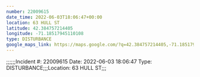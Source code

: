 ```yaml
---
number: 22009615
date_time: 2022-06-03T18:06:47+00:00
location: 63 HULL ST
latitude: 42.384757214405
longitude: -71.18517945110108
type: DISTURBANCE
google_maps_link: https://maps.google.com/?q=42.384757214405,-71.18517945110108
---
```


;;;;;;Incident #: 22009615   Date: 2022-06-03 18:06:47   Type: DISTURBANCE;;;Location: 63 HULL ST;;;
